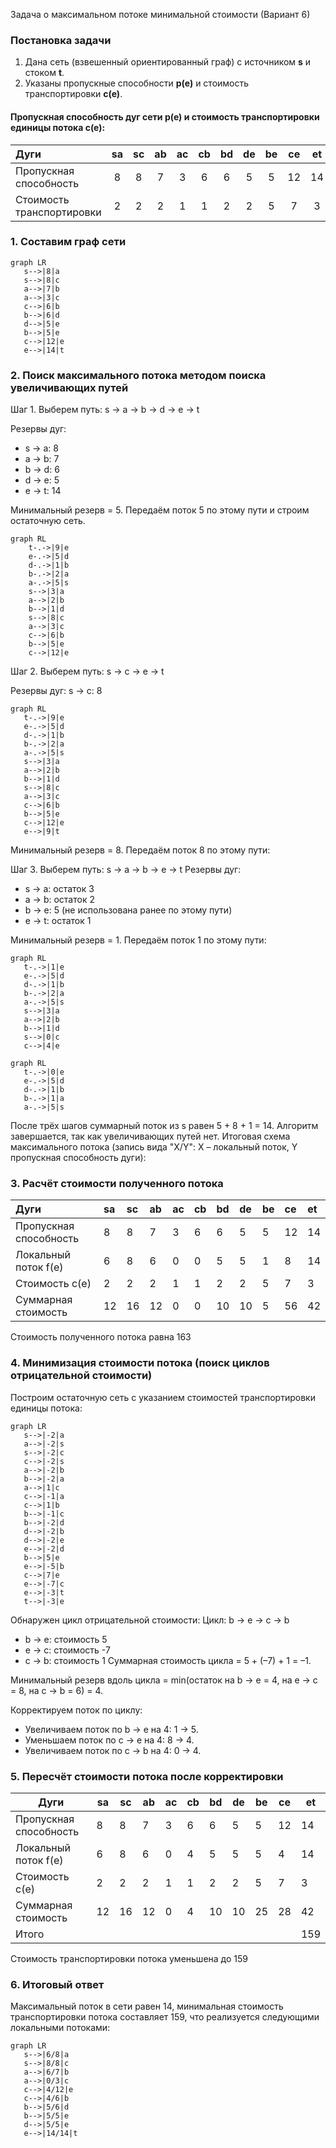 Задача о максимальном потоке минимальной стоимости (Вариант 6)

### Постановка задачи
1. Дана сеть (взвешенный ориентированный граф) с источником **s** и стоком **t**.
2. Указаны пропускные способности **p(e)** и стоимость транспортировки **c(e)**.

#### Пропускная способность дуг сети **p(e)** и стоимость транспортировки единицы потока **c(e)**:
| Дуги                      | sa | sс | ab | ac | cb | bd | de | be | ce | et |
|:--------------------------|:--:|:--:|:--:|:--:|:--:|:--:|:--:|:--:|:--:|:--:|
| Пропускная способность    | 8  | 8  | 7  | 3  | 6  | 6  | 5  | 5  | 12 | 14 |
| Стоимость транспортировки | 2  | 2  | 2  | 1  | 1  | 2  | 2  | 5  | 7  | 3  |

### 1. Составим граф сети

```mermaid
graph LR
   s-->|8|a
   s-->|8|c
   a-->|7|b
   a-->|3|c
   c-->|6|b
   b-->|6|d
   d-->|5|e
   b-->|5|e
   c-->|12|e
   e-->|14|t
```

### 2. Поиск максимального потока методом поиска увеличивающих путей

 Шаг 1. Выберем путь: s → a → b → d → e → t

 Резервы дуг:
 - s → a: 8
 - a → b: 7
 - b → d: 6
 - d → e: 5
 - e → t: 14

 Минимальный резерв = 5. Передаём поток 5 по этому пути и строим остаточную сеть.

```mermaid
graph RL
    t-.->|9|e
    e-.->|5|d
    d-.->|1|b
    b-.->|2|a
    a-.->|5|s
    s-->|3|a
    a-->|2|b
    b-->|1|d
    s-->|8|c
    a-->|3|c
    c-->|6|b
    b-->|5|e
    c-->|12|e
```

Шаг 2. Выберем путь: s → c → e → t

Резервы дуг:
s → c: 8

 ```mermaid
 graph RL
    t-.->|9|e
    e-.->|5|d
    d-.->|1|b
    b-.->|2|a
    a-.->|5|s
    s-->|3|a
    a-->|2|b
    b-->|1|d
    s-->|8|c
    a-->|3|c
    c-->|6|b
    b-->|5|e
    c-->|12|e
    e-->|9|t
 ```

 Минимальный резерв = 8. Передаём поток 8 по этому пути:

 Шаг 3. Выберем путь: s → a → b → e → t
 Резервы дуг:
 - s → a: остаток 3
 - a → b: остаток 2
 - b → e: 5 (не использована ранее по этому пути)
 - e → t: остаток 1

 Минимальный резерв = 1. Передаём поток 1 по этому пути:

 ```mermaid
 graph RL
    t-.->|1|e
    e-.->|5|d
    d-.->|1|b
    b-.->|2|a
    a-.->|5|s
    s-->|3|a
    a-->|2|b
    b-->|1|d
    s-->|0|c
    c-->|4|e
 ```

 ```mermaid
 graph RL
    t-.->|0|e
    e-.->|5|d
    d-.->|1|b
    b-.->|1|a
    a-.->|5|s
 ```

После трёх шагов суммарный поток из s равен 5 + 8 + 1 = 14. Алгоритм завершается, так как увеличивающих путей нет.
 Итоговая схема максимального потока (запись вида "X/Y": X – локальный поток, Y пропускная способность дуги):

 ### 3. Расчёт стоимости полученного потока

| Дуги   | sa   | sc   | ab   | ac   | cb   | bd   | de   | be   | ce   | et   |
| :----- | :--- | :--- | :--- | :--- | :--- | :--- | :--- | :--- | :--- | :--- |
| Пропускная способность | 8    | 8    | 7    | 3    | 6    | 6    | 5    | 5    | 12   | 14   |
| Локальный поток f(e)   | 6    | 8    | 6    | 0    | 0    | 5    | 5    | 1    | 8    | 14   |
| Стоимость c(e)       | 2    | 2    | 2    | 1    | 1    | 2    | 2    | 5    | 7    | 3    |
| Суммарная стоимость   | 12   | 16   | 12   | 0    | 0    | 10   | 10   | 5    | 56   | 42   |

Стоимость полученного потока равна 163

 ### 4. Минимизация стоимости потока (поиск циклов отрицательной стоимости)

 Построим остаточную сеть с указанием стоимостей транспортировки единицы потока:

 ```mermaid
 graph LR
    s-->|-2|a
    a-->|-2|s
    s-->|-2|c
    c-->|-2|s
    a-->|-2|b
    b-->|-2|a
    a-->|1|c
    c-->|-1|a
    c-->|1|b
    b-->|-1|c
    b-->|-2|d
    d-->|-2|b
    d-->|-2|e
    e-->|-2|d
    b-->|5|e
    e-->|-5|b
    c-->|7|e
    e-->|-7|c
    e-->|-3|t
    t-->|-3|e
 ```

Обнаружен цикл отрицательной стоимости:
 Цикл: b → e → c → b
 - b → e: стоимость 5
 - e → c: стоимость -7
 - c → b: стоимость 1
 Суммарная стоимость цикла = 5 + (–7) + 1 = –1.

 Минимальный резерв вдоль цикла = min(остаток на b → e = 4, на e → c = 8, на c → b = 6) = 4.

 Корректируем поток по циклу:

 - Увеличиваем поток по b → e на 4: 1 → 5.
 - Уменьшаем поток по c → e на 4: 8 → 4.
 - Увеличиваем поток по c → b на 4: 0 → 4.

 ### 5. Пересчёт стоимости потока после корректировки

 | Дуги                  | sa  | sc  | ab  | ac  | cb  | bd  | de  | be  | ce  | et  |
| --------------------- | --- | --- | --- | --- | --- | --- | --- | --- | --- | --- |
| Пропускная способность | 8   | 8   | 7   | 3   | 6   | 6   | 5   | 5   | 12  | 14  |
| Локальный поток f(e)   | 6   | 8   | 6   | 0   | 4   | 5   | 5   | 5   | 4   | 14  |
| Стоимость c(e)       | 2   | 2   | 2   | 1   | 1   | 2   | 2   | 5   | 7   | 3   |
| Суммарная стоимость   | 12  | 16  | 12  | 0   | 4   | 10  | 10  | 25  | 28  | 42  |
| Итого                  |  |  |  |  |  |  |  |  |  | 159 |

 Стоимость транспортировки потока уменьшена до 159

 ### 6. Итоговый ответ
 Максимальный поток в сети равен 14, минимальная стоимость транспортировки потока составляет 159, что реализуется следующими локальными потоками:

 ```mermaid
 graph LR
    s-->|6/8|a
    s-->|8/8|c
    a-->|6/7|b
    a-->|0/3|c
    c-->|4/12|e
    c-->|4/6|b
    b-->|5/6|d
    b-->|5/5|e
    d-->|5/5|e
    e-->|14/14|t
 ```